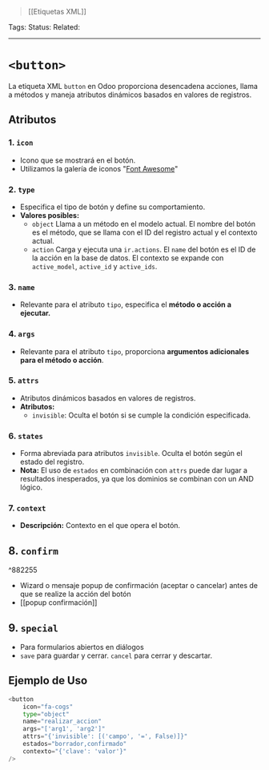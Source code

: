 > [[Etiquetas XML]]

Tags: 
Status: 
Related: 

___

# `<button>`

La etiqueta XML `button` en Odoo proporciona desencadena acciones, llama a métodos y maneja atributos dinámicos basados en valores de registros.

## Atributos

### 1. `icon`

- Icono que se mostrará en el botón.
- Utilizamos la galería de iconos "[Font Awesome](https://fontawesome.com/icons)"
### 2. `type`

- Especifica el tipo de botón y define su comportamiento.
- **Valores posibles:**
    - `object`
	    Llama a un método en el modelo actual. El nombre del botón es el método, que se llama con el ID del registro actual y el contexto actual.
    - `action`
	    Carga y ejecuta una `ir.actions`. El `name` del botón es el ID de la acción en la base de datos. El contexto se expande con `active_model`, `active_id` y `active_ids`.

### 3. `name`

- Relevante para el atributo `tipo`, especifica el **método o acción a ejecutar.**

### 4. `args`

- Relevante para el atributo `tipo`, proporciona **argumentos adicionales para el método o acción**.

### 5. `attrs`

- Atributos dinámicos basados en valores de registros.
- **Atributos:**
    - `invisible`: Oculta el botón si se cumple la condición especificada.

### 6. `states`

- Forma abreviada para atributos `invisible`. Oculta el botón según el estado del registro.
- **Nota:** El uso de `estados` en combinación con `attrs` puede dar lugar a resultados inesperados, ya que los dominios se combinan con un AND lógico.

### 7. `context`

- **Descripción:** Contexto en el que opera el botón.

## 8. `confirm`

^882255
- Wizard o mensaje popup de confirmación (aceptar o cancelar) antes de que se realize la acción del botón
- [[popup confirmación]]

## 9. `special`

- Para formularios abiertos en diálogos
- `save` para guardar y cerrar. `cancel` para cerrar y descartar.

## Ejemplo de Uso

```python
<button
    icon="fa-cogs"
    type="object"
    name="realizar_accion"
    args="['arg1', 'arg2']"
    attrs="{'invisible': [('campo', '=', False)]}"
    estados="borrador,confirmado"
    contexto="{'clave': 'valor'}"
/>
```